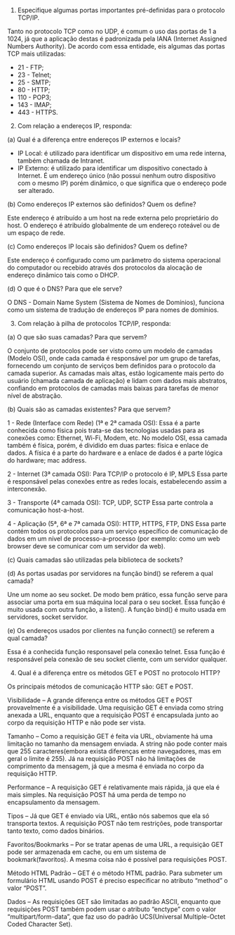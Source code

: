 1. Especifique algumas portas importantes pré-definidas para o protocolo TCP/IP.

  Tanto no protocolo TCP como no UDP, é comum o uso das portas de 1 a 1024, já que a aplicação destas é padronizada pela IANA 
(Internet Assigned Numbers Authority). De acordo com essa entidade, eis algumas das portas TCP mais utilizadas:

* 21 - FTP;
* 23 - Telnet;
* 25 - SMTP;
* 80 - HTTP;
* 110 - POP3;
* 143 - IMAP;
* 443 - HTTPS.

2. Com relação a endereços IP, responda:

(a) Qual é a diferença entre endereços IP externos e locais?

* IP Local: é utilizado para identificar um dispositivo em uma rede interna, também chamada de Intranet.
* IP Externo: é utilizado para identificar um dispositivo conectado à Internet. É um endereço único (não 
possui nenhum outro dispositivo com o mesmo IP) porém dinâmico, o que significa que o endereço pode ser 
alterado.

(b) Como endereços IP externos são definidos? Quem os define?

Este endereço é atribuído a um host na rede externa pelo proprietário do host. O endereço é atribuído
globalmente de um endereço roteável ou de um espaço de rede.

(c) Como endereços IP locais são definidos? Quem os define?

Este endereço é configurado como um parâmetro do sistema operacional do computador ou recebido através dos
protocolos da alocação de endereço dinâmico tais como o DHCP. 

(d) O que é o DNS? Para que ele serve?

O DNS - Domain Name System (Sistema de Nomes de Domínios), funciona como um sistema de tradução de 
endereços IP para nomes de domínios.

3. Com relação à pilha de protocolos TCP/IP, responda:

(a) O que são suas camadas? Para que servem?

O conjunto de protocolos pode ser visto como um modelo de camadas (Modelo OSI), onde 
cada camada é responsável por um grupo de tarefas, fornecendo um conjunto de serviços 
bem definidos para o protocolo da camada superior. As camadas mais altas, estão 
logicamente mais perto do usuário (chamada camada de aplicação) e lidam com dados mais 
abstratos, confiando em protocolos de camadas mais baixas para tarefas de menor nível 
de abstração.

(b) Quais são as camadas existentes? Para que servem?

1 - Rede (Interface com Rede)
(1ª e 2ª camada OSI): Essa é a parte conhecida como física pois trata-se das tecnologias usadas para 
as conexões como: Ethernet, Wi-Fi, Modem, etc. No modelo OSI, essa camada também 
é física, porém, é dividido em duas partes: física e enlace de dados. A física é 
a parte do hardware e a enlace de dados é a parte lógica do hardware; mac address.

2 - Internet
(3ª camada OSI): Para TCP/IP o protocolo é IP, MPLS
Essa parte é responsável pelas conexões entre as redes locais, estabelecendo assim 
a interconexão. 

3 - Transporte
(4ª camada OSI): TCP, UDP, SCTP
Essa parte controla a comunicação host-a-host.

4 - Aplicação
(5ª, 6ª e 7ª camada OSI): HTTP, HTTPS, FTP, DNS
Essa parte contém todos os protocolos para um serviço específico de comunicação de 
dados em um nível de processo-a-processo (por exemplo: como um web browser deve se 
comunicar com um servidor da web). 

(c) Quais camadas são utilizadas pela biblioteca de sockets?

(d) As portas usadas por servidores na função bind() se referem a qual camada?

Une um nome ao seu socket. De modo bem prático, essa função serve para associar uma porta em sua
máquina local para o seu socket. Essa função é muito usada com outra função, a listen().
A função bind() é muito usada em servidores, socket servidor.

(e) Os endereços usados por clientes na função connect() se referem a qual camada?

Essa é a conhecida função responsavel pela conexão telnet. Essa função é responsável pela
conexão de seu socket cliente, com um servidor qualquer.

4. Qual é a diferença entre os métodos GET e POST no protocolo HTTP?

Os principais métodos de comunicação HTTP são: GET e POST.

Visibilidade – A grande diferença entre os métodos GET e POST provavelmente é a 
visibilidade. Uma requisição GET é enviada como string anexada a URL, enquanto 
que a requisição POST é encapsulada junto ao corpo da requisição HTTP e não pode 
ser vista.

Tamanho – Como a requisição GET é feita via URL, obviamente há uma limitação no tamanho 
da mensagem enviada. A string não pode conter mais que 255 caracteres(embora exista 
diferenças entre navegadores, mas em geral o limite é 255). Já na requisição POST não 
há limitações de comprimento da mensagem, já que a mesma é enviada no corpo da requisição 
HTTP.

Performance – A requisição GET é relativamente mais rápida, já que ela é mais simples. 
Na requisição POST há uma perda de tempo no encapsulamento da mensagem.

Tipos – Já que GET é enviado via URL, então nós sabemos que ela só transporta textos. 
A requisição POST não tem restrições, pode transportar tanto texto, como dados binários.

Favoritos/Bookmarks – Por se tratar apenas de uma URL, a requisição GET pode ser armazenada 
em cache, ou em um sistema de bookmark(favoritos). A mesma coisa não é possível para 
requisições POST.

Método HTML Padrão – GET é o método HTML padrão. Para submeter um formulário HTML usando 
POST é preciso especificar no atributo “method” o valor “POST”.

Dados – As requisições GET são limitadas ao padrão ASCII, enquanto que requisições POST 
também podem usar o atributo “enctype” com o valor “multipart/form-data”, que faz uso do 
padrão UCS(Universal Multiple-Octet Coded Character Set).
